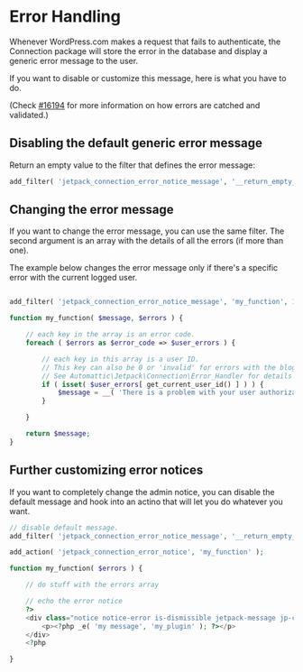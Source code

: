 # Error Handling

Whenever WordPress.com makes a request that fails to authenticate, the Connection package will store the error in the database and display a generic error message to the user.

If you want to disable or customize this message, here is what you have to do.

(Check [#16194](https://github.com/Automattic/jetpack/pull/16194) for more information on how errors are catched and validated.)

## Disabling the default generic error message

Return an empty value to the filter that defines the error message:

```PHP
add_filter( 'jetpack_connection_error_notice_message', '__return_empty_string' );
```

## Changing the error message

If you want to change the error message, you can use the same filter. The second argument is an array with the details of all the errors (if more than one).

The example below changes the error message only if there's a specific error with the current logged user.

```PHP

add_filter( 'jetpack_connection_error_notice_message', 'my_function', 10, 2 );

function my_function( $message, $errors ) {

	// each key in the array is an error code.
	foreach ( $errors as $error_code => $user_errors ) {

		// each key in this array is a user ID.
		// This key can also be 0 or 'invalid' for errors with the blog token
		// See Automattic\Jetpack\Connection\Error_Handler for details on the array structure.
		if ( isset( $user_errors[ get_current_user_id() ] ) ) {
			$message = __( 'There is a problem with your user authorization...', 'my_plugin' );
		}

	}

	return $message;
}

```

## Further customizing error notices

If you want to completely change the admin notice, you can disable the default message and hook into an actino that will let you do whatever you want.

```PHP
// disable default message.
add_filter( 'jetpack_connection_error_notice_message', '__return_empty_string' );

add_action( 'jetpack_connection_error_notice', 'my_function' );

function my_function( $errors ) {

	// do stuff with the errors array

	// echo the error notice
	?>
	<div class="notice notice-error is-dismissible jetpack-message jp-connect" style="display:block !important;">
		<p><?php _e( 'my message', 'my_plugin' ); ?></p>
	</div>
	<?php

}

```

